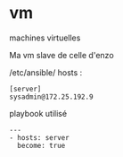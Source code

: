 # vm
machines virtuelles

Ma vm slave de celle d'enzo

/etc/ansible/ hosts :
```
[server]
sysadmin@172.25.192.9
``` 

playbook utilisé
```
---
- hosts: server
  become: true 
``` 
